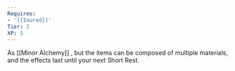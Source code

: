 ```yaml
---
Requires:
- '[[Inured]]'
Tier: 2
XP: 5
---
```


As [[Minor Alchemy]] , but the items can be composed of multiple materials, and the effects last until your next Short Rest.